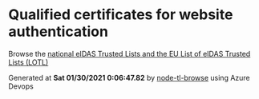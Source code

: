 # Qualified certificates for website authentication 
 Browse the [national eIDAS Trusted Lists and the EU List of eIDAS Trusted Lists (LOTL)](https://webgate.ec.europa.eu/tl-browser/#/) 
 
 
Generated at **Sat 01/30/2021  0:06:47.82** by [node-tl-browse](https://github.com/ymedlop/node-tl-browser) using Azure Devops 
